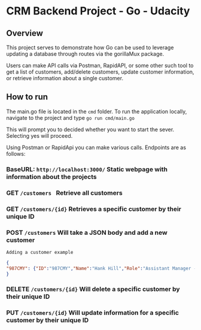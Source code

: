 # CRM Backend Project - Go - Udacity

## Overview
This project serves to demonstrate how Go can be used to leverage updating a database through routes via the gorillaMux package.  

Users can make API calls via Postman, RapidAPI, or some other such tool to get a list of customers, add/delete customers, update customer information, or retrieve information about a single customer.

## How to run
The main.go file is located in the `cmd` folder.  To run the application locally, navigate to the project and type `go run cmd/main.go`

This will prompt you to decided whether you want to start the sever. Selecting yes will proceed.

Using Postman or RapidApi you can make various calls.  Endpoints are as follows:

### BaseURL: `http://localhost:3000/` Static webpage with information about the projects
### GET `/customers ` Retrieve all customers
### GET `/customers/{id}` Retrieves a specific customer by their unique ID
### POST `/customers` Will take a JSON body and add a new customer
`Adding a customer example`
```json
{
"987CMY": {"ID":"987CMY","Name":"Hank Hill","Role":"Assistant Manager - Propane & Propane accessories","Email":"hank.hill@nosuchco.com","Phone":"765-678-2342","Contacted":true}
}
```
### DELETE `/customers/{id}` Will delete a specific customer by their unique ID
### PUT `/customers/{id}` Will update information for a specific customer by their unique ID
